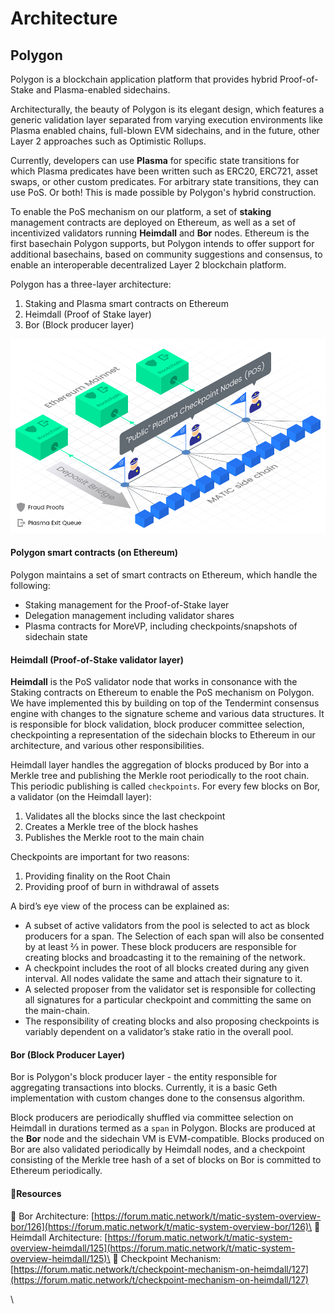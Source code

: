 # Architecture

## Polygon <a href="#polygon" id="polygon"></a>

Polygon is a blockchain application platform that provides hybrid Proof-of-Stake and Plasma-enabled sidechains.

Architecturally, the beauty of Polygon is its elegant design, which features a generic validation layer separated from varying execution environments like Plasma enabled chains, full-blown EVM sidechains, and in the future, other Layer 2 approaches such as Optimistic Rollups.

Currently, developers can use **Plasma** for specific state transitions for which Plasma predicates have been written such as ERC20, ERC721, asset swaps, or other custom predicates. For arbitrary state transitions, they can use PoS. Or both! This is made possible by Polygon's hybrid construction.

To enable the PoS mechanism on our platform, a set of **staking** management contracts are deployed on Ethereum, as well as a set of incentivized validators running **Heimdall** and **Bor** nodes. Ethereum is the first basechain Polygon supports, but Polygon intends to offer support for additional basechains, based on community suggestions and consensus, to enable an interoperable decentralized Layer 2 blockchain platform.

Polygon has a three-layer architecture:

1. Staking and Plasma smart contracts on Ethereum
2. Heimdall (Proof of Stake layer)
3. Bor (Block producer layer)

![](../.gitbook/assets/ma.png)

#### Polygon smart contracts (on Ethereum) <a href="#polygon-smart-contracts-on-ethereum" id="polygon-smart-contracts-on-ethereum"></a>

Polygon maintains a set of smart contracts on Ethereum, which handle the following:

* Staking management for the Proof-of-Stake layer
* Delegation management including validator shares
* Plasma contracts for MoreVP, including checkpoints/snapshots of sidechain state

#### Heimdall (Proof-of-Stake validator layer) <a href="#heimdall-proof-of-stake-validator-layer" id="heimdall-proof-of-stake-validator-layer"></a>

**Heimdall** is the PoS validator node that works in consonance with the Staking contracts on Ethereum to enable the PoS mechanism on Polygon. We have implemented this by building on top of the Tendermint consensus engine with changes to the signature scheme and various data structures. It is responsible for block validation, block producer committee selection, checkpointing a representation of the sidechain blocks to Ethereum in our architecture, and various other responsibilities.

Heimdall layer handles the aggregation of blocks produced by Bor into a Merkle tree and publishing the Merkle root periodically to the root chain. This periodic publishing is called `checkpoints`. For every few blocks on Bor, a validator (on the Heimdall layer):

1. Validates all the blocks since the last checkpoint
2. Creates a Merkle tree of the block hashes
3. Publishes the Merkle root to the main chain

Checkpoints are important for two reasons:

1. Providing finality on the Root Chain
2. Providing proof of burn in withdrawal of assets

A bird’s eye view of the process can be explained as:

* A subset of active validators from the pool is selected to act as block producers for a span. The Selection of each span will also be consented by at least ⅔ in power. These block producers are responsible for creating blocks and broadcasting it to the remaining of the network.
* A checkpoint includes the root of all blocks created during any given interval. All nodes validate the same and attach their signature to it.
* A selected proposer from the validator set is responsible for collecting all signatures for a particular checkpoint and committing the same on the main-chain.
* The responsibility of creating blocks and also proposing checkpoints is variably dependent on a validator’s stake ratio in the overall pool.

#### Bor (Block Producer Layer) <a href="#bor-block-producer-layer" id="bor-block-producer-layer"></a>

Bor is Polygon's block producer layer - the entity responsible for aggregating transactions into blocks. Currently, it is a basic Geth implementation with custom changes done to the consensus algorithm.

Block producers are periodically shuffled via committee selection on Heimdall in durations termed as a `span` in Polygon. Blocks are produced at the **Bor** node and the sidechain VM is EVM-compatible. Blocks produced on Bor are also validated periodically by Heimdall nodes, and a checkpoint consisting of the Merkle tree hash of a set of blocks on Bor is committed to Ethereum periodically.

#### **📜Resources** <a href="#resources" id="resources"></a>

📎 Bor Architecture: [https://forum.matic.network/t/matic-system-overview-bor/126](https://forum.matic.network/t/matic-system-overview-bor/126)\
📎 Heimdall Architecture: [https://forum.matic.network/t/matic-system-overview-heimdall/125](https://forum.matic.network/t/matic-system-overview-heimdall/125)\
📎 Checkpoint Mechanism: [https://forum.matic.network/t/checkpoint-mechanism-on-heimdall/127](https://forum.matic.network/t/checkpoint-mechanism-on-heimdall/127)

\
